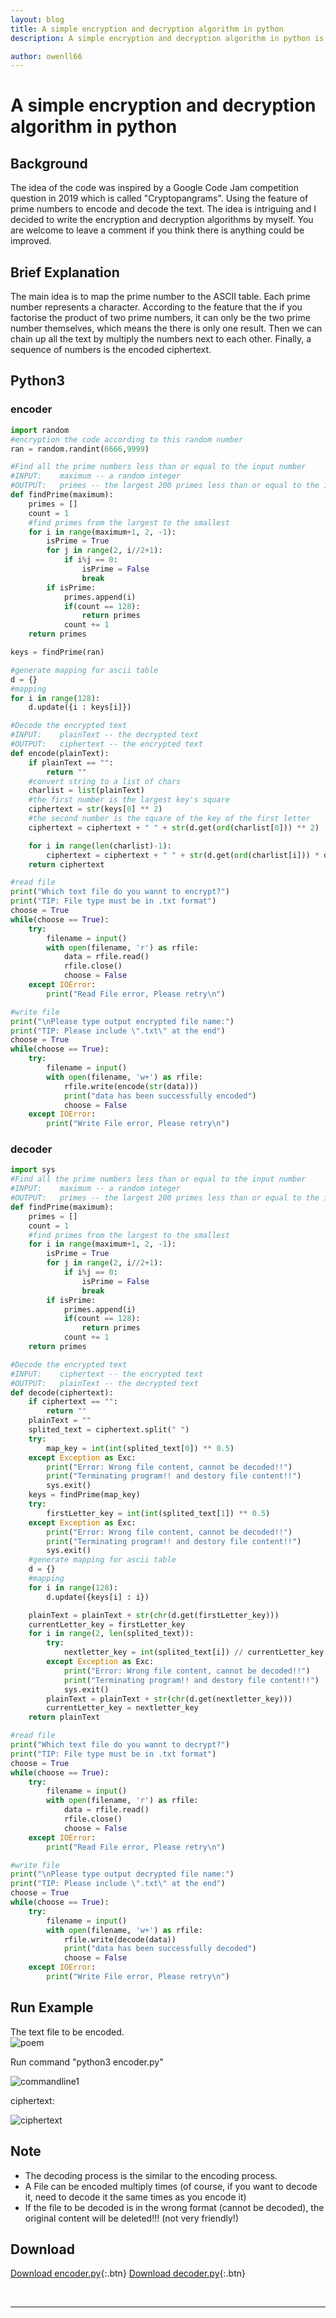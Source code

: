 ```yaml
---
layout: blog
title: A simple encryption and decryption algorithm in python
description: A simple encryption and decryption algorithm in python is provided and available for download.

author: owenll66
---
```


# A simple encryption and decryption algorithm in python

## Background
The idea of the code was inspired by a Google Code Jam competition question in
2019 which is called "Cryptopangrams". Using the feature of prime numbers to
encode and decode the text. The idea is intriguing and I decided to write the encryption and decryption algorithms by myself. You are welcome to leave a comment if you think there is anything could be improved.

## Brief Explanation
The main idea is to map the prime number to the ASCII table. Each prime number represents  a character.  According to the feature that the if you factorise the product of two prime numbers, it can only be the two prime number themselves, which means the there is only one result.  Then we can chain up all the text by multiply the numbers next to each other. Finally, a sequence of numbers is the encoded ciphertext.

## Python3
### encoder
```python
import random
#encryption the code according to this random number
ran = random.randint(6666,9999)

#Find all the prime numbers less than or equal to the input number
#INPUT:    maximum -- a random integer
#OUTPUT:   primes -- the largest 200 primes less than or equal to the input
def findPrime(maximum):
    primes = []
    count = 1
    #find primes from the largest to the smallest
    for i in range(maximum+1, 2, -1):
        isPrime = True
        for j in range(2, i//2+1):
            if i%j == 0:
                isPrime = False
                break
        if isPrime:
            primes.append(i)
            if(count == 128):
                return primes
            count += 1
    return primes

keys = findPrime(ran)

#generate mapping for ascii table
d = {}
#mapping
for i in range(128):
    d.update({i : keys[i]})

#Decode the encrypted text
#INPUT:    plainText -- the decrypted text
#OUTPUT:   ciphertext -- the encrypted text
def encode(plainText):
    if plainText == "":
        return ""
    #convert string to a list of chars
    charlist = list(plainText)
    #the first number is the largest key's square
    ciphertext = str(keys[0] ** 2)
    #the second number is the square of the key of the first letter
    ciphertext = ciphertext + " " + str(d.get(ord(charlist[0])) ** 2)

    for i in range(len(charlist)-1):
        ciphertext = ciphertext + " " + str(d.get(ord(charlist[i])) * d.get(ord(charlist[i+1])))
    return ciphertext

#read file
print("Which text file do you wannt to encrypt?")
print("TIP: File type must be in .txt format")
choose = True
while(choose == True):
    try:
        filename = input()
        with open(filename, 'r') as rfile:
            data = rfile.read()
            rfile.close()
            choose = False
    except IOError:
        print("Read File error, Please retry\n")

#write file
print("\nPlease type output encrypted file name:")
print("TIP: Please include \".txt\" at the end")
choose = True
while(choose == True):
    try:
        filename = input()
        with open(filename, 'w+') as rfile:
            rfile.write(encode(str(data)))
            print("data has been successfully encoded")
            choose = False
    except IOError:
        print("Write File error, Please retry\n")
```

### decoder
```python
import sys
#Find all the prime numbers less than or equal to the input number
#INPUT:    maximum -- a random integer
#OUTPUT:   primes -- the largest 200 primes less than or equal to the input
def findPrime(maximum):
    primes = []
    count = 1
    #find primes from the largest to the smallest
    for i in range(maximum+1, 2, -1):
        isPrime = True
        for j in range(2, i//2+1):
            if i%j == 0:
                isPrime = False
                break
        if isPrime:
            primes.append(i)
            if(count == 128):
                return primes
            count += 1
    return primes

#Decode the encrypted text
#INPUT:    ciphertext -- the encrypted text
#OUTPUT:   plainText -- the decrypted text
def decode(ciphertext):
    if ciphertext == "":
        return ""
    plainText = ""
    splited_text = ciphertext.split(" ")
    try:
        map_key = int(int(splited_text[0]) ** 0.5)
    except Exception as Exc:
        print("Error: Wrong file content, cannot be decoded!!")
        print("Terminating program!! and destory file content!!")
        sys.exit()
    keys = findPrime(map_key)
    try:
        firstLetter_key = int(int(splited_text[1]) ** 0.5)
    except Exception as Exc:
        print("Error: Wrong file content, cannot be decoded!!")
        print("Terminating program!! and destory file content!!")
        sys.exit()
    #generate mapping for ascii table
    d = {}
    #mapping
    for i in range(128):
        d.update({keys[i] : i})

    plainText = plainText + str(chr(d.get(firstLetter_key)))
    currentLetter_key = firstLetter_key
    for i in range(2, len(splited_text)):
        try:
            nextletter_key = int(splited_text[i]) // currentLetter_key
        except Exception as Exc:
            print("Error: Wrong file content, cannot be decoded!!")
            print("Terminating program!! and destory file content!!")
            sys.exit()
        plainText = plainText + str(chr(d.get(nextletter_key)))
        currentLetter_key = nextletter_key
    return plainText

#read file
print("Which text file do you wannt to decrypt?")
print("TIP: File type must be in .txt format")
choose = True
while(choose == True):
    try:
        filename = input()
        with open(filename, 'r') as rfile:
            data = rfile.read()
            rfile.close()
            choose = False
    except IOError:
        print("Read File error, Please retry\n")

#write file
print("\nPlease type output decrypted file name:")
print("TIP: Please include \".txt\" at the end")
choose = True
while(choose == True):
    try:
        filename = input()
        with open(filename, 'w+') as rfile:
            rfile.write(decode(data))
            print("data has been successfully decoded")
            choose = False
    except IOError:
        print("Write File error, Please retry\n")
```
## Run Example
The text file to be encoded.  
![poem](https://www.owenll66.com/blog-res/blog-encryption/poem.png)

Run command "python3 encoder.py"

![commandline1](https://www.owenll66.com/blog-res/blog-encryption/commandline1.png)

ciphertext:

![ciphertext](https://www.owenll66.com/blog-res/blog-encryption/ciphertext.png)


## Note

*   The decoding process is the similar to the encoding process.
*   A File can be encoded multiply times (of course, if you want to decode it,
  need to decode it the same times as you encode it)
*   If the file to be decoded is in the wrong format (cannot be decoded), the
original content will be deleted!!! (not very friendly!)  

## Download

[Download encoder.py](https://www.owenll66.com/blog-res/blog-encryption/encoder.py){:.btn} [Download decoder.py](https://www.owenll66.com/blog-res/blog-encryption/decoder.py){:.btn}

<br>

***
